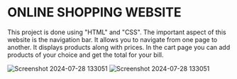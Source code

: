 # ONLINE SHOPPING WEBSITE

This project is done using "HTML" and "CSS". The important aspect of this website is the navigation bar. It allows you to navigate from one page to another. It displays products along with prices. In the cart page you can add products of your choice and get the total for your bill. 



![Screenshot 2024-07-28 133051](https://github.com/user-attachments/assets/c30f8ec8-a512-4e74-851e-fcfe43b6e6b6)
![Screenshot 2024-07-28 133051](https://github.com/user-attachments/assets/d6dde7a6-3f41-44c9-a977-76d33dd5ca78)


